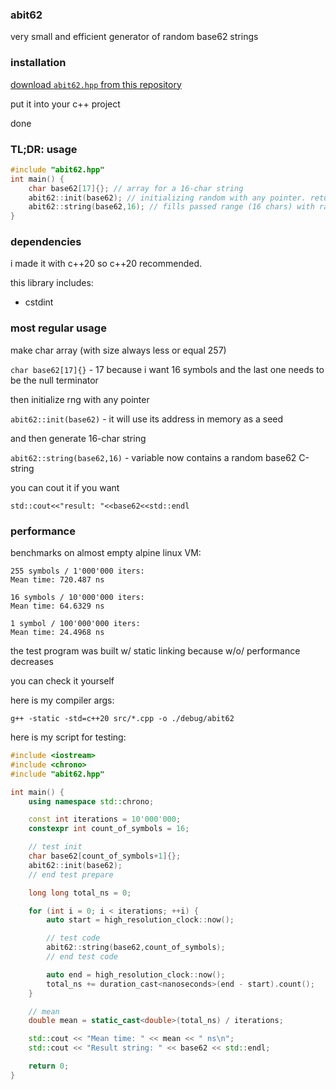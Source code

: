 ### abit62

very small and efficient generator of random base62 strings

### installation

[download `abit62.hpp` from this repository](/src/abit62.hpp)

put it into your c++ project

done

### TL;DR: usage

```cpp
#include "abit62.hpp"
int main() {
    char base62[17]{}; // array for a 16-char string
    abit62::init(base62); // initializing random with any pointer. returns bool as success/fail
    abit62::string(base62,16); // fills passed range (16 chars) with random base62. returns bool as success/fail
}
```

### dependencies

i made it with c++20 so c++20 recommended.

this library includes:
+ cstdint

### most regular usage

make char array (with size always less or equal 257)

`char base62[17]{}` - 17 because i want 16 symbols and the last one needs to be the null terminator

then initialize rng with any pointer

`abit62::init(base62)` - it will use its address in memory as a seed

and then generate 16-char string

`abit62::string(base62,16)` - variable now contains a random base62 C-string

you can cout it if you want

`std::cout<<"result: "<<base62<<std::endl`

### performance

benchmarks on almost empty alpine linux VM:

```
255 symbols / 1'000'000 iters:
Mean time: 720.487 ns

16 symbols / 10'000'000 iters:
Mean time: 64.6329 ns

1 symbol / 100'000'000 iters:
Mean time: 24.4968 ns
```

the test program was built w/ static linking because w/o/ performance decreases

you can check it yourself

here is my compiler args:

`g++ -static -std=c++20 src/*.cpp -o ./debug/abit62`

here is my script for testing:

```cpp
#include <iostream>
#include <chrono>
#include "abit62.hpp"

int main() {
    using namespace std::chrono;

    const int iterations = 10'000'000;
    constexpr int count_of_symbols = 16;

    // test init
    char base62[count_of_symbols+1]{};
    abit62::init(base62);
    // end test prepare

    long long total_ns = 0;

    for (int i = 0; i < iterations; ++i) {
        auto start = high_resolution_clock::now();

        // test code
        abit62::string(base62,count_of_symbols);
        // end test code

        auto end = high_resolution_clock::now();
        total_ns += duration_cast<nanoseconds>(end - start).count();
    }

    // mean
    double mean = static_cast<double>(total_ns) / iterations;

    std::cout << "Mean time: " << mean << " ns\n";
    std::cout << "Result string: " << base62 << std::endl;

    return 0;
}
```
